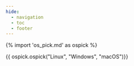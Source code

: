 ```yaml
---
hide:
  - navigation
  - toc
  - footer
---
```


{% import 'os_pick.md' as ospick %}

{{ ospick.ospick("Linux", "Windows", "macOS")}}

